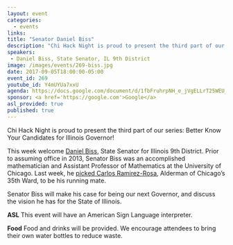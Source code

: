 ```yaml
---
layout: event
categories: 
  - events
links:
title: "Senator Daniel Biss"
description: "Chi Hack Night is proud to present the third part of our series: Better Know Your Candidates for Illinois Governor! This week welcome Daniel Biss, State Senator for Illinois 9th District. Senator Biss will make his case for being our next Governor, and discuss the vision he has for the State of Illinois."
speakers:
 - Daniel Biss, State Senator, IL 9th District
image: /images/events/269-biss.jpg
date: 2017-09-05T18:00:00-05:00
event_id: 269
youtube_id: Y4mUYUa7xxU
agenda: https://docs.google.com/document/d/1fbFruhrpNH_e_jVgELLrT25WEU_UIdRHKG9IlSFaBgw/edit#
sponsor: <a href='https://google.com'>Google</a>
asl_provided: true
published: true
---
```


Chi Hack Night is proud to present the third part of our series: Better Know Your Candidates for Illinois Governor!

This week welcome [Daniel Biss](https://en.wikipedia.org/wiki/Daniel_Biss), State Senator for Illinois 9th District. Prior to assuming office in 2013, Senator Biss was an accomplished mathematician and Assistant Professor of Mathematics at the University of Chicago. Last week, he [picked Carlos Ramirez-Rosa](http://www.chicagotribune.com/news/local/politics/ct-daniel-biss-carlos-ramirez-rosa-met-20170831-story.html), Alderman of Chicago’s 35th Ward, to be his running mate.

Senator Biss will make his case for being our next Governor, and discuss the vision he has for the State of Illinois.

**ASL** This event will have an American Sign Language interpreter.

**Food** Food and drinks will be provided. We encourage attendees to bring their own water bottles to reduce waste.